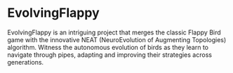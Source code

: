 # EvolvingFlappy
 EvolvingFlappy is an intriguing project that merges the classic Flappy Bird game with the innovative NEAT (NeuroEvolution of Augmenting Topologies) algorithm. Witness the autonomous evolution of birds as they learn to navigate through pipes, adapting and improving their strategies across generations.
